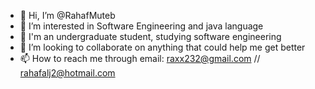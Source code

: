 - 👋 Hi, I’m @RahafMuteb
- 👀 I’m interested in Software Engineering and java language
- 🌱 I'm an undergraduate student, studying software engineering
- 💞️ I’m looking to collaborate on anything that could help me get better
- 📫 How to reach me through email: raxx232@gmail.com // rahafalj2@hotmail.com

<!---
RahafMuteb/RahafMuteb is a ✨ special ✨ repository because its `README.md` (this file) appears on your GitHub profile.
You can click the Preview link to take a look at your changes.
--->
